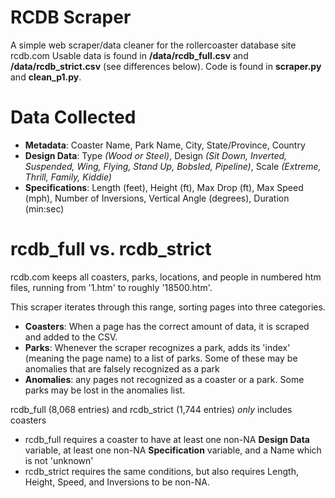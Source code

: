 # RCDB Scraper

A simple web scraper/data cleaner for the rollercoaster database site rcdb.com Usable data is found in **/data/rcdb_full.csv** and **/data/rcdb_strict.csv** (see differences below). Code is found in **scraper.py** and **clean_p1.py**.

# Data Collected

- **Metadata**: Coaster Name, Park Name, City, State/Province, Country
- **Design Data**: Type *(Wood or Steel)*, Design *(Sit Down, Inverted, Suspended, Wing, Flying, Stand Up, Bobsled, Pipeline)*, Scale *(Extreme, Thrill, Family, Kiddie)*
- **Specifications**: Length (feet), Height (ft), Max Drop (ft), Max Speed (mph), Number of Inversions, Vertical Angle (degrees), Duration (min:sec)

# rcdb_full vs. rcdb_strict

rcdb.com keeps all coasters, parks, locations, and people in numbered htm files, running from '1.htm' to roughly '18500.htm'.

This scraper iterates through this range, sorting pages into three categories.
- **Coasters**: When a page has the correct amount of data, it is scraped and added to the CSV.
- **Parks**: Whenever the scraper recognizes a park, adds its 'index' (meaning the page name) to a list of parks. Some of these may be anomalies that are falsely recognized as a park
- **Anomalies**: any pages not recognized as a coaster or a park. Some parks may be lost in the anomalies list.

rcdb_full (8,068 entries) and rcdb_strict (1,744 entries) *only* includes coasters
- rcdb_full requires a coaster to have at least one non-NA **Design Data** variable, at least one non-NA **Specification** variable, and a Name which is not 'unknown'
- rcdb_strict requires the same conditions, but also requires Length, Height, Speed, and Inversions to be non-NA.
